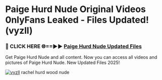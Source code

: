 # Paige Hurd Nude Original Videos 0nlyFans Leaked - Files Updated! (vyzll)

<h3>🔴 CLICK HERE 🌐==►► <a href="https://tinyurl.com/5h6xmrr3" rel="nofollow">Paige Hurd Nude Updated Files</a></h3>

Get Paige Hurd Nude and all content. Now you can access all videos and pictures of Paige Hurd Nude. New Updated Files 2025!

[![vyzll](https://i.imgur.com/KVD873Z.gif)](https://tinyurl.com/5h6xmrr3)
rachel hurd wood nude